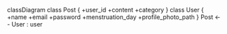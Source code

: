 classDiagram
  class Post {
    +user_id
    +content
    +category
  }
  class User {
    +name
    +email
    +password
    +menstruation_day
    +profile_photo_path
  }
  Post <-- User : user
